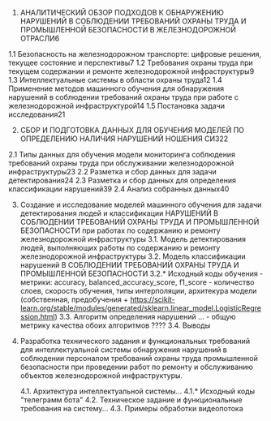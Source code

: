 

1. АНАЛИТИЧЕСКИЙ ОБЗОР ПОДХОДОВ К ОБНАРУЖЕНИЮ НАРУШЕНИЙ В СОБЛЮДЕНИИ ТРЕБОВАНИЙ ОХРАНЫ ТРУДА И ПРОМЫШЛЕННОЙ БЕЗОПАСНОСТИ В ЖЕЛЕЗНОДОРОЖНОЙ ОТРАСЛИ6 

1.1 Безопасность на железнодорожном транспорте: цифровые решения, текущее состояние и перспективы7
1.2 Требования охраны труда при текущем содержании и ремонте железнодорожной инфраструктуры9
1.3 Интеллектуальные системы в области охраны труда12
1.4 Применение методов машинного обучения для обнаружения нарушений в соблюдении требований охраны труда при работе с железнодорожной инфраструктурой14
1.5 Постановка задачи исследования21 


2. СБОР И ПОДГОТОВКА ДАННЫХ ДЛЯ ОБУЧЕНИЯ МОДЕЛЕЙ ПО ОПРЕДЕЛЕНИЮ НАЛИЧИЯ НАРУШЕНИЙ НОШЕНИЯ СИЗ22

2.1 Типы данных для обучения модели мониторинга соблюдения требований охраны труда при обслуживании железнодорожной инфраструктуры23
2.2 Разметка и сбор данных для задачи детектирования24
2.3 Разметка и сбор данных для определения классификации нарушений39
2.4 Анализ собранных данных40 


3. Создание и исследование моделей машинного обучения для задачи детектирования людей и классификации 
НАРУШЕНИЙ В СОБЛЮДЕНИИ ТРЕБОВАНИЙ ОХРАНЫ ТРУДА И ПРОМЫШЛЕННОЙ БЕЗОПАСНОСТИ при работах по содержанию и ремонту железнодорожной инфраструктуры
    3.1. Модель детектирования людей, выполняющих работы по содержанию и ремонту железнодорожной инфраструктуры
    3.2. Модель классификации нарушений В СОБЛЮДЕНИИ ТРЕБОВАНИЙ ОХРАНЫ ТРУДА И ПРОМЫШЛЕННОЙ БЕЗОПАСНОСТИ
      3.2.* Исходный коды обучения
        - метрики: accuracy, balanced_accuracy_score, f1_score
        - количество слоев, скорость обучения, типы интерполяции, архитекура модели (собственная, предобучения + https://scikit-learn.org/stable/modules/generated/sklearn.linear_model.LogisticRegression.html)
    3.3. Алгоритм определения нарушений ...
        - общую метрику качества обоих алгоритмов ????
    3.4. Выводы
    
   
4. Разработка технического задания и функциональных требований для интеллектуальной системы обнаружения нарушений в соблюдении персоналом требований охраны труда промышленной безопасности при проведении работ по ремонту и обслуживанию объектов железнодорожной инфраструктуры. 

   4.1. Архитектура интеллектуальной системы...
        4.1.* Исходный коды "телеграмм бота"
   4.2. Техническое задание и функциональные требования на систему...
   4.3. Примеры обработки видеопотока


